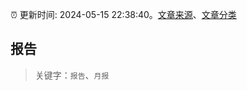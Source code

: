 :alarm_clock: 更新时间: 2024-05-15 22:38:40。[文章来源](/README.md)、[文章分类](/TAGS.md)

## 报告


> 关键字：`报告`、`月报`



